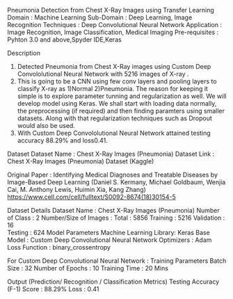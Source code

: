Pneumonia Detection from Chest X-Ray Images using Transfer Learning
Domain             : Machine Learning
Sub-Domain         : Deep Learning, Image Recognition
Techniques         : Deep Convolutional Neural Network
Application        : Image Recognition, Image Classification, Medical Imaging
Pre-requisites     : Pyhton 3.0 and above,Spyder IDE,Keras

Description
1. Detected Pneumonia from Chest X-Ray images using Custom Deep Convololutional Neural Network with 5216 images of X-ray .
2. This is going to be a CNN using few conv layers and pooling layers to classify X-ray as 1)Normal 2)Pneumonia.
   The reason for keeping it simple is to explore parameter tunning and regularization as well.
   We will develop model using Keras. 
   We shall start with loading data normally, the preprocessing (if required) and then finding paramters using smaller datasets.
   Along with that regularization techniques such as Dropout would also be used.
3. With Custom Deep Convololutional Neural Network attained testing accuracy 88.29% and loss0.41.

Dataset
Dataset Name     : Chest X-Ray Images (Pneumonia)
Dataset Link     : Chest X-Ray Images (Pneumonia) Dataset (Kaggle)
          
Original Paper   : Identifying Medical Diagnoses and Treatable Diseases by Image-Based Deep Learning
                   (Daniel S. Kermany, Michael Goldbaum, Wenjia Cai, M. Anthony Lewis, Huimin Xia, Kang Zhang)
                   https://www.cell.com/cell/fulltext/S0092-8674(18)30154-5

Dataset Details
Dataset Name            : Chest X-Ray Images (Pneumonia)
Number of Class         : 2
Number/Size of Images   : Total      : 5856 
                          Training   : 5216 
                          Validation : 16  
                          Testing    : 624 
Model Parameters
Machine Learning Library: Keras
Base Model              : Custom Deep Convolutional Neural Network
Optimizers              : Adam
Loss Function           : binary_crossentropy

For Custom Deep Convolutional Neural Network : 
Training Parameters
Batch Size              : 32
Number of Epochs        : 10
Training Time           : 20 Mins

Output (Prediction/ Recognition / Classification Metrics)
Testing
Accuracy (F-1) Score    : 88.29%
Loss                    : 0.41
